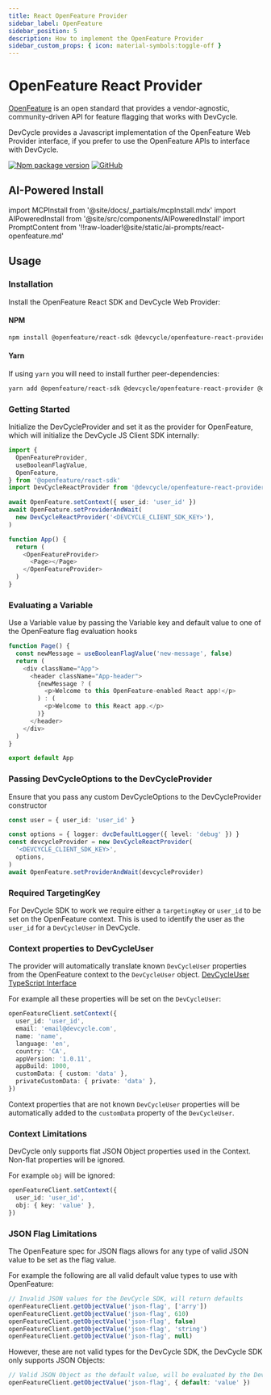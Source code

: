 ```yaml
---
title: React OpenFeature Provider
sidebar_label: OpenFeature
sidebar_position: 5
description: How to implement the OpenFeature Provider
sidebar_custom_props: { icon: material-symbols:toggle-off }
---
```


# OpenFeature React Provider

[OpenFeature](https://openfeature.dev/) is an open standard that provides a vendor-agnostic, community-driven API for feature flagging that works with DevCycle.

DevCycle provides a Javascript implementation of the OpenFeature Web Provider interface, if you prefer to use the OpenFeature APIs to interface with DevCycle.

[![Npm package version](https://badgen.net/npm/v/@devcycle/openfeature-react-provider)](https://www.npmjs.com/package/@devcycle/openfeature-react-provider)
[![GitHub](https://img.shields.io/github/stars/devcyclehq/js-sdks.svg?style=social&label=Star&maxAge=2592000)](https://github.com/DevCycleHQ/js-sdks/tree/main/examples/openfeature-web)

## AI-Powered Install

import MCPInstall from '@site/docs/_partials/mcpInstall.mdx'
import AIPoweredInstall from '@site/src/components/AIPoweredInstall'
import PromptContent from '!!raw-loader!@site/static/ai-prompts/react-openfeature.md'

<MCPInstall />

<AIPoweredInstall promptContent={PromptContent} />

## Usage

### Installation

Install the OpenFeature React SDK and DevCycle Web Provider:

[//]: # 'wizard-install-start'

#### NPM

```bash
npm install @openfeature/react-sdk @devcycle/openfeature-react-provider
```

[//]: # 'wizard-install-end'

#### Yarn

If using `yarn` you will need to install further peer-dependencies:

```bash
yarn add @openfeature/react-sdk @devcycle/openfeature-react-provider @openfeature/web-sdk @openfeature/core
```

### Getting Started

[//]: # 'wizard-initialize-start'

Initialize the DevCycleProvider and set it as the provider for OpenFeature,
which will initialize the DevCycle JS Client SDK internally:

```typescript jsx
import {
  OpenFeatureProvider,
  useBooleanFlagValue,
  OpenFeature,
} from '@openfeature/react-sdk'
import DevCycleReactProvider from '@devcycle/openfeature-react-provider'

await OpenFeature.setContext({ user_id: 'user_id' })
await OpenFeature.setProviderAndWait(
  new DevCycleReactProvider('<DEVCYCLE_CLIENT_SDK_KEY>'),
)

function App() {
  return (
    <OpenFeatureProvider>
      <Page></Page>
    </OpenFeatureProvider>
  )
}
```

[//]: # 'wizard-initialize-end'

### Evaluating a Variable

[//]: # 'wizard-evaluate-start'

Use a Variable value by passing the Variable key and default value to one of the OpenFeature flag evaluation hooks

```typescript jsx
function Page() {
  const newMessage = useBooleanFlagValue('new-message', false)
  return (
    <div className="App">
      <header className="App-header">
        {newMessage ? (
          <p>Welcome to this OpenFeature-enabled React app!</p>
        ) : (
          <p>Welcome to this React app.</p>
        )}
      </header>
    </div>
  )
}

export default App
```

[//]: # 'wizard-evaluate-end'

### Passing DevCycleOptions to the DevCycleProvider

Ensure that you pass any custom DevCycleOptions to the DevCycleProvider constructor

```typescript
const user = { user_id: 'user_id' }

const options = { logger: dvcDefaultLogger({ level: 'debug' }) }
const devcycleProvider = new DevCycleReactProvider(
  '<DEVCYCLE_CLIENT_SDK_KEY>',
  options,
)
await OpenFeature.setProviderAndWait(devcycleProvider)
```

### Required TargetingKey

For DevCycle SDK to work we require either a `targetingKey` or `user_id` to be set on the OpenFeature context.
This is used to identify the user as the `user_id` for a `DevCycleUser` in DevCycle.

### Context properties to DevCycleUser

The provider will automatically translate known `DevCycleUser` properties from the OpenFeature context to the `DevCycleUser` object.
[DevCycleUser TypeScript Interface](https://github.com/DevCycleHQ/js-sdks/blob/main/sdk/nodejs/src/models/user.ts#L16)

For example all these properties will be set on the `DevCycleUser`:

```typescript
openFeatureClient.setContext({
  user_id: 'user_id',
  email: 'email@devcycle.com',
  name: 'name',
  language: 'en',
  country: 'CA',
  appVersion: '1.0.11',
  appBuild: 1000,
  customData: { custom: 'data' },
  privateCustomData: { private: 'data' },
})
```

Context properties that are not known `DevCycleUser` properties will be automatically
added to the `customData` property of the `DevCycleUser`.

### Context Limitations

DevCycle only supports flat JSON Object properties used in the Context. Non-flat properties will be ignored.

For example `obj` will be ignored:

```typescript
openFeatureClient.setContext({
  user_id: 'user_id',
  obj: { key: 'value' },
})
```

### JSON Flag Limitations

The OpenFeature spec for JSON flags allows for any type of valid JSON value to be set as the flag value.

For example the following are all valid default value types to use with OpenFeature:

```typescript
// Invalid JSON values for the DevCycle SDK, will return defaults
openFeatureClient.getObjectValue('json-flag', ['arry'])
openFeatureClient.getObjectValue('json-flag', 610)
openFeatureClient.getObjectValue('json-flag', false)
openFeatureClient.getObjectValue('json-flag', 'string')
openFeatureClient.getObjectValue('json-flag', null)
```

However, these are not valid types for the DevCycle SDK, the DevCycle SDK only supports JSON Objects:

```typescript
// Valid JSON Object as the default value, will be evaluated by the DevCycle SDK
openFeatureClient.getObjectValue('json-flag', { default: 'value' })
```
